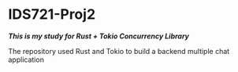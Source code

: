 # IDS721-Proj2

***This is my study for Rust + Tokio Concurrency Library***

The repository used Rust and Tokio to build a backend multiple chat application
